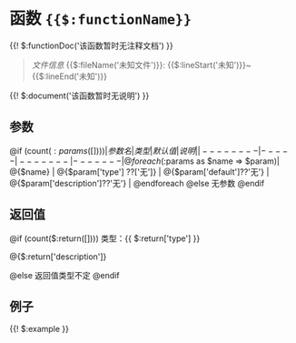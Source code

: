 # 函数 `{{$:functionName}}`

{{! $:functionDoc('该函数暂时无注释文档') }}

> *文件信息* {{$:fileName('未知文件')}}: {{$:lineStart('未知')}}~{{$:lineEnd('未知')}}

{{! $:document('该函数暂时无说明') }}

## 参数

@if (count($:params([])))
| 参数名 | 类型 | 默认值 | 说明 |
|--------|-----|-------|-------|
@foreach ($:params as $name => $param)| @{$name} |  @{$param['type'] ??['无']} | @{$param['default']??'无'} | @{$param['description']??'无'} |
@endforeach
@else
无参数
@endif

## 返回值
@if (count($:return([])))
类型：{{ $:return['type'] }}

@{$:return['description']}

@else
返回值类型不定
@endif

## 例子

{{! $:example }}